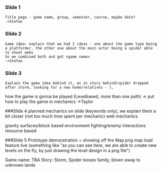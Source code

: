 ### Slide 1
	Title page - game name, group, semester, course, maybe date?
	->Stefan

### Slide 2
	Game idea: explain that we had 2 ideas - one about the game type being a platformer, the other one about the main actor being a spider able to shoot webs
	So we combined both and got <game name>
	->Stefan

### Slide 3
	Explain the game idea behind it, as in story behind(spider dropped after storm, looking for a new home/relatives - ), 
  how the game is gonna be played (Levelbased, more than one path) -> put how to play the game in mechanics
	->Taylor
	
###Slide 4
	planned mechanics on slide (keywords only), we explain them a bit closer (not too much time spent per mechanic)
	web mechanics
  
  gravity
  surfaces/block based environment
  fighting/enemy interactions
  resource based

###Slide 5
	Prototype demonstration + showing off the Map.png map load feature live
	(something like "as you can see here, we are able to create new levels on the fly, by just drawing the level design in a png file")
	
Game name:		TBA
Story: Storm, Spider looses family, blown away to unknown lands

